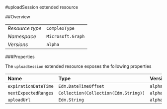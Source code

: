 #uploadSession extended resource

 



##Overview

|  |  | 
| :-- | :-- | 
| _Resource type_ | `ComplexType` | 
| _Namespace_ | `Microsoft.Graph` | 
| _Versions_ | `alpha` | 


###Properties

The `uploadSession` extended resource exposes the following properties 

| Name | Type | Versions | Nullable | Unicode | Comments | 
| :-- | :-- | :-- | :-- | :-- | :-- | 
| `expirationDateTime` | `Edm.DateTimeOffset` | `alpha` | `false` | `n/a` |  | 
| `nextExpectedRanges` | `Collection(Collection(Edm.String))` | `alpha` | `true` | `false` |  | 
| `uploadUrl` | `Edm.String` | `alpha` | `true` | `false` |  | 




